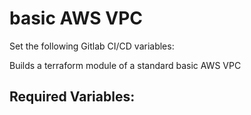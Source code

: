 # basic AWS VPC

Set the following Gitlab CI/CD variables:

Builds a terraform module of a standard basic AWS VPC 

Required Variables:
- 